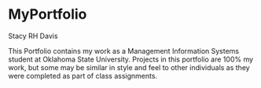 # MyPortfolio
Stacy RH Davis

This Portfolio contains my work as a Management Information Systems student at Oklahoma State University. 
Projects in this portfolio are 100% my work, but some may be similar in style and feel to other individuals as they were completed as part of class assignments.
